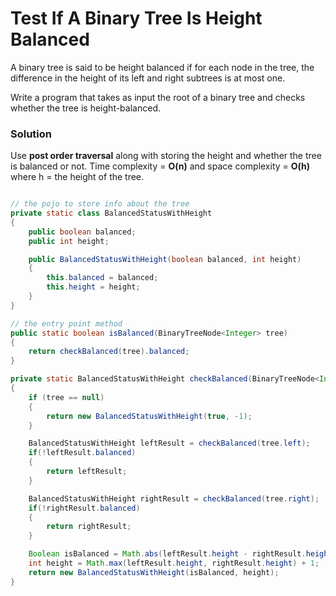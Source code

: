 # Test If A Binary Tree Is Height Balanced

A binary tree is said to be height balanced if for each node in the tree, the difference in the height of its left and right subtrees is at most one. 

Write a program that takes as input the root of a binary tree and checks whether the tree is height-balanced.

### Solution

Use **post order traversal** along with storing the height and whether the tree is balanced or not. Time complexity = **O(n)** and space complexity = **O(h)** where h = the height of the tree.

~~~java

// the pojo to store info about the tree
private static class BalancedStatusWithHeight
{
    public boolean balanced;
    public int height;

    public BalancedStatusWithHeight(boolean balanced, int height)
    {
        this.balanced = balanced;
        this.height = height;
    }
}

// the entry point method
public static boolean isBalanced(BinaryTreeNode<Integer> tree)
{
    return checkBalanced(tree).balanced;
}

private static BalancedStatusWithHeight checkBalanced(BinaryTreeNode<Integer> tree)
{
    if (tree == null)
    {
        return new BalancedStatusWithHeight(true, -1);
    }

    BalancedStatusWithHeight leftResult = checkBalanced(tree.left);
    if(!leftResult.balanced)
    {
        return leftResult;
    }

    BalancedStatusWithHeight rightResult = checkBalanced(tree.right);
    if(!rightResult.balanced)
    {
        return rightResult;
    }

    Boolean isBalanced = Math.abs(leftResult.height - rightResult.height) <= 1;
    int height = Math.max(leftResult.height, rightResult.height) + 1;
    return new BalancedStatusWithHeight(isBalanced, height);
}
~~~